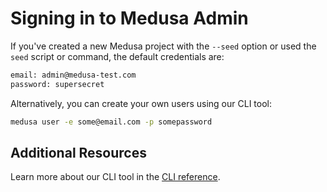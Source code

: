 # Signing in to Medusa Admin

If you've created a new Medusa project with the `--seed` option or used the `seed` script or command, the default credentials are:

```bash
email: admin@medusa-test.com
password: supersecret
```

Alternatively, you can create your own users using our CLI tool:

```bash
medusa user -e some@email.com -p somepassword
```

## Additional Resources

Learn more about our CLI tool in the [CLI reference](../cli/reference.md).
